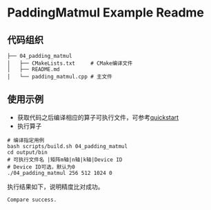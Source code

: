 # PaddingMatmul Example Readme
## 代码组织
```
├── 04_padding_matmul
│   ├── CMakeLists.txt     # CMake编译文件
│   ├── README.md
│   └── padding_matmul.cpp # 主文件
```
## 使用示例
- 获取代码之后编译相应的算子可执行文件，可参考[quickstart](../../docs/quickstart.md#算子编译)
- 执行算子
```
# 编译指定用例
bash scripts/build.sh 04_padding_matmul
cd output/bin
# 可执行文件名 |矩阵m轴|n轴|k轴|Device ID
# Device ID可选，默认为0
./04_padding_matmul 256 512 1024 0
```
执行结果如下，说明精度比对成功。
```
Compare success.
```